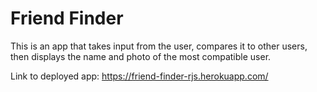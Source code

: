 # Friend Finder

This is an app that takes input from the user, compares it to other users, then displays the name and photo of the most compatible user.

Link to deployed app: https://friend-finder-rjs.herokuapp.com/
